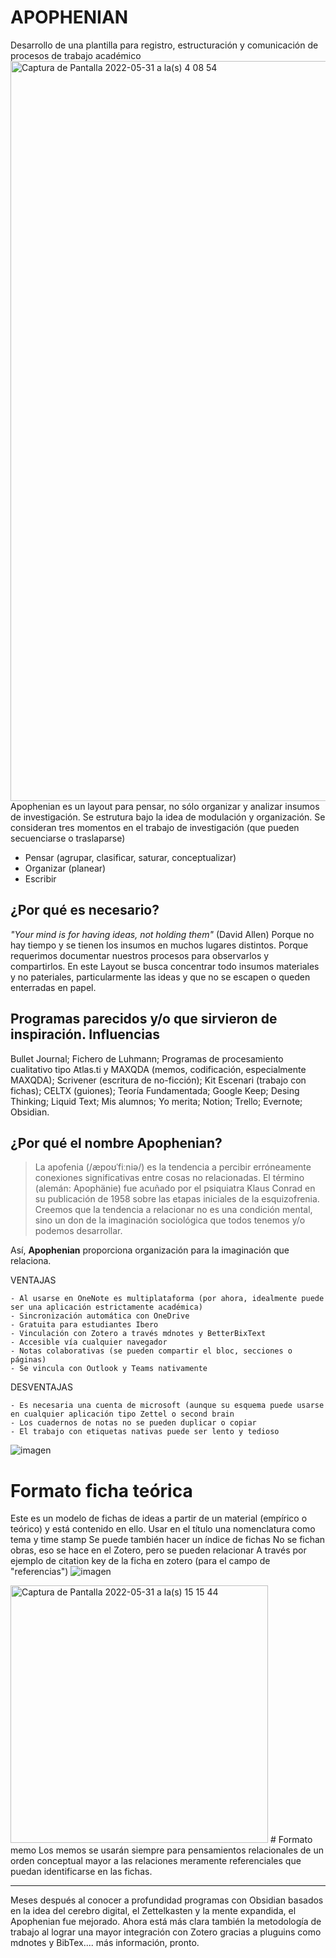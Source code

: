 # APOPHENIAN
Desarrollo de una plantilla para registro, estructuración y comunicación de procesos de trabajo académico 
<img width="1184" alt="Captura de Pantalla 2022-05-31 a la(s) 4 08 54" src="https://user-images.githubusercontent.com/69394840/171137439-e1d4d473-2d5d-4891-966f-a97e315d6c4a.png">
Apophenian es un layout para pensar, no sólo organizar y analizar insumos de investigación. Se estrutura bajo la idea de modulación y organización. 
Se consideran tres momentos en el trabajo de investigación (que pueden secuenciarse o traslaparse)
- Pensar (agrupar, clasificar, saturar, conceptualizar)
- Organizar (planear)
- Escribir

## ¿Por qué es necesario?
*"Your mind is for having ideas, not holding them"* (David Allen)
Porque no hay tiempo y se tienen los insumos en muchos lugares distintos.
Porque requerimos documentar nuestros procesos para observarlos y compartirlos.
En este Layout se busca concentrar todo insumos materiales y no pateriales, particularmente las ideas y que no se escapen o queden enterradas en papel.
## Programas parecidos y/o que sirvieron de inspiración. Influencias
Bullet Journal; Fichero de Luhmann; Programas de procesamiento cualitativo tipo Atlas.ti y MAXQDA (memos, codificación, especialmente MAXQDA);  Scrivener (escritura de no-ficción); Kit Escenari (trabajo con fichas); CELTX (guiones); Teoría Fundamentada; Google Keep; Desing Thinking; Liquid Text; Mis alumnos;
Yo merita; Notion; Trello; Evernote; Obsidian. 
## ¿Por qué el nombre Apophenian?
> La apofenia (/æpoʊˈfiːniə/) es la tendencia a percibir erróneamente conexiones significativas entre cosas no relacionadas. El término (alemán: Apophänie) fue acuñado por el psiquiatra Klaus Conrad en su publicación de 1958 sobre las etapas iniciales de la esquizofrenia.
Creemos que la tendencia a relacionar no es una condición mental, sino un don de la imaginación sociológica que todos tenemos y/o podemos desarrollar.

Así, **Apophenian**  proporciona organización para la imaginación que relaciona.

VENTAJAS

	- Al usarse en OneNote es multiplataforma (por ahora, idealmente puede ser una aplicación estrictamente académica)
	- Sincronización automática con OneDrive
	- Gratuita para estudiantes Ibero
	- Vinculación con Zotero a través mdnotes y BetterBixText
	- Accesible vía cualquier navegador
	- Notas colaborativas (se pueden compartir el bloc, secciones o páginas)
	- Se vincula con Outlook y Teams nativamente 
DESVENTAJAS

	- Es necesaria una cuenta de microsoft (aunque su esquema puede usarse en cualquier aplicación tipo Zettel o second brain
	- Los cuadernos de notas no se pueden duplicar o copiar 
	- El trabajo con etiquetas nativas puede ser lento y tedioso


![imagen](https://user-images.githubusercontent.com/69394840/171135899-bf41ca92-86af-4c51-9acd-6fa8107b88bd.png)

# Formato ficha teórica
Este es un modelo de fichas de ideas a partir de un material (empírico o teórico) y está contenido en ello.
Usar en el título una nomenclatura como tema y time stamp
Se puede también hacer un índice de fichas
No se fichan obras, eso se hace en el Zotero, pero se pueden relacionar
A través por ejemplo de citation key de la ficha en zotero (para el campo de "referencias")
![imagen](https://user-images.githubusercontent.com/69394840/171936309-cca82139-ab44-43dd-b152-83f3b30d8de8.png)

<img width="412" alt="Captura de Pantalla 2022-05-31 a la(s) 15 15 44" src="https://user-images.githubusercontent.com/69394840/171277099-1897c36b-5028-4853-a6c9-7eba5566c0f4.png">
# Formato memo
Los memos se usarán siempre para pensamientos relacionales  de un orden conceptual mayor a las relaciones meramente referenciales que puedan identificarse en las fichas. 

***




Meses después al conocer a profundidad programas con Obsidian basados en la idea del cerebro digital, el Zettelkasten y la mente expandida, el Apophenian fue mejorado. Ahora está más clara también la metodología de trabajo al lograr una mayor integración con Zotero gracias a pluguins como mdnotes y BibTex.... más información, pronto.
